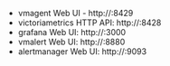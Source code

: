 - vmagent Web UI -  http://<IP>:8429
- victoriametrics HTTP API: http://<IP>:8428
- grafana Web UI: http://<IP>:3000
- vmalert Web UI: http://<IP>:8880
- alertmanager Web UI: http://<IP>:9093
